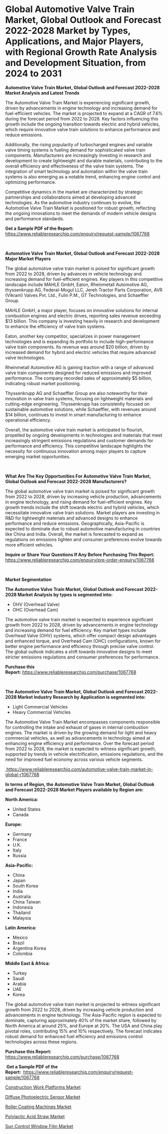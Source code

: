 <p><h1>Global Automotive Valve Train Market, Global Outlook and Forecast 2022-2028 Market by Types, Applications, and Major Players, with Regional Growth Rate Analysis and Development Situation, from 2024 to 2031</h1></p><p><strong>Automotive Valve Train Market, Global Outlook and Forecast 2022-2028 Market Analysis and Latest Trends</strong></p>
<p><p>The Automotive Valve Train Market is experiencing significant growth, driven by advancements in engine technology and increasing demand for fuel-efficient vehicles. The market is projected to expand at a CAGR of 7.6% during the forecast period from 2022 to 2028. Key factors influencing this growth include the ongoing transition towards electric and hybrid vehicles, which require innovative valve train solutions to enhance performance and reduce emissions.</p><p>Additionally, the rising popularity of turbocharged engines and variable valve timing systems is fueling demand for sophisticated valve train components. Manufacturers are increasingly investing in research and development to create lightweight and durable materials, contributing to the overall efficiency and effectiveness of the valve train systems. The integration of smart technology and automation within the valve train systems is also emerging as a notable trend, enhancing engine control and optimizing performance.</p><p>Competitive dynamics in the market are characterized by strategic partnerships and collaborations aimed at developing advanced technologies. As the automotive industry continues to evolve, the Automotive Valve Train Market is positioned for robust growth, reflecting the ongoing innovations to meet the demands of modern vehicle designs and performance standards.</p></p>
<p><strong>Get a Sample PDF of the Report:&nbsp;</strong> <a href="https://www.reliableresearchiq.com/enquiry/request-sample/1067768">https://www.reliableresearchiq.com/enquiry/request-sample/1067768</a></p>
<p>&nbsp;</p>
<p><strong>Automotive Valve Train Market, Global Outlook and Forecast 2022-2028 Major Market Players</strong></p>
<p><p>The global automotive valve train market is poised for significant growth from 2022 to 2028, driven by advances in vehicle technology and increasing demand for fuel-efficient engines. Key players in this competitive landscape include MAHLE GmbH, Eaton, Rheinmetall Automotive AG, thyssenkrupp AG, Federal-Mogul LLC, Jereh Tractor Parts Corporation, AVR (Vikram) Valves Pvt. Ltd., Fulin P.M., GT Technologies, and Schaeffler Group.</p><p>MAHLE GmbH, a major player, focuses on innovative solutions for internal combustion engines and electric drives, reporting sales revenue exceeding $13 billion. This company is investing heavily in research and development to enhance the efficiency of valve train systems.</p><p>Eaton, another key competitor, specializes in power management technologies and is expanding its portfolio to include high-performance valve train components. Its revenue was around $20 billion, driven by increased demand for hybrid and electric vehicles that require advanced valve technologies.</p><p>Rheinmetall Automotive AG is gaining traction with a range of advanced valve train components designed for reduced emissions and improved performance. The company recorded sales of approximately $5 billion, indicating robust market positioning.</p><p>Thyssenkrupp AG and Schaeffler Group are also noteworthy for their innovation in valve train systems, focusing on lightweight materials and cutting-edge engineering. Thyssenkrupp has consistently focused on sustainable automotive solutions, while Schaeffler, with revenues around $14 billion, continues to invest in smart manufacturing to enhance operational efficiency.</p><p>Overall, the automotive valve train market is anticipated to flourish, propelled by ongoing developments in technologies and materials that meet increasingly stringent emissions regulations and customer demands for performance and efficiency. This competitive landscape highlights the necessity for continuous innovation among major players to capture emerging market opportunities.</p></p>
<p>&nbsp;</p>
<p><strong>What Are The Key Opportunities For Automotive Valve Train Market, Global Outlook and Forecast 2022-2028 Manufacturers?</strong></p>
<p><p>The global automotive valve train market is poised for significant growth from 2022 to 2028, driven by increasing vehicle production, advancements in engine technology, and rising demand for fuel-efficient engines. Key growth trends include the shift towards electric and hybrid vehicles, which necessitate innovative valve train solutions. Market players are investing in R&D for lightweight materials and advanced designs to enhance performance and reduce emissions. Geographically, Asia-Pacific is expected to dominate due to robust automotive manufacturing in countries like China and India. Overall, the market is forecasted to expand as regulations on emissions tighten and consumer preferences evolve towards more efficient vehicles.</p></p>
<p><strong>Inquire or Share Your Questions If Any Before Purchasing This Report:</strong> <a href="https://www.reliableresearchiq.com/enquiry/pre-order-enquiry/1067768">https://www.reliableresearchiq.com/enquiry/pre-order-enquiry/1067768</a></p>
<p>&nbsp;</p>
<p><strong>Market Segmentation</strong></p>
<p><strong>The Automotive Valve Train Market, Global Outlook and Forecast 2022-2028 Market Analysis by types is segmented into:</strong></p>
<p><ul><li>OHV (Overhead Valve)</li><li>OHC (Overhead Cam)</li></ul></p>
<p><p>The automotive valve train market is expected to experience significant growth from 2022 to 2028, driven by advancements in engine technology and increasing demand for fuel efficiency. Key market types include Overhead Valve (OHV) systems, which offer compact design advantages and enhanced torque, and Overhead Cam (OHC) configurations, known for better engine performance and efficiency through precise valve control. The global outlook indicates a shift towards innovative designs to meet stricter emissions regulations and consumer preferences for performance.</p></p>
<p><strong>Purchase this Report:&nbsp;</strong><a href="https://www.reliableresearchiq.com/purchase/1067768">https://www.reliableresearchiq.com/purchase/1067768</a></p>
<p>&nbsp;</p>
<p><strong>The Automotive Valve Train Market, Global Outlook and Forecast 2022-2028 Market Industry Research by Application is segmented into:</strong></p>
<p><ul><li>Light Commercial Vehicles</li><li>Heavy Commercial Vehicles</li></ul></p>
<p><p>The Automotive Valve Train Market encompasses components responsible for controlling the intake and exhaust of gases in internal combustion engines. The market is driven by the growing demand for light and heavy commercial vehicles, as well as advancements in technology aimed at enhancing engine efficiency and performance. Over the forecast period from 2022 to 2028, the market is expected to witness significant growth, supported by trends in vehicle electrification, emissions regulations, and the need for improved fuel economy across various vehicle segments.</p></p>
<p><a href="https://www.reliableresearchiq.com/automotive-valve-train-market-in-global-r1067768">&nbsp;https://www.reliableresearchiq.com/automotive-valve-train-market-in-global-r1067768</a></p>
<p><strong>In terms of Region, the Automotive Valve Train Market, Global Outlook and Forecast 2022-2028 Market Players available by Region are:</strong></p>
<p>
    <p> <strong> North America: </strong>
        <ul>
            <li>United States</li>
            <li>Canada</li>
        </ul>
        </p> 
    <p> <strong> Europe: </strong>
        <ul>
            <li>Germany</li>
            <li>France</li>
            <li>U.K.</li>
            <li>Italy</li>
            <li>Russia</li>
        </ul>
        </p> 
    <p> <strong> Asia-Pacific: </strong>
        <ul>
            <li>China</li>
            <li>Japan</li>
            <li>South Korea</li>
            <li>India</li>
            <li>Australia</li>
            <li>China Taiwan</li>
            <li>Indonesia</li>
            <li>Thailand</li>
            <li>Malaysia</li>
        </ul>
        </p> 
    <p> <strong> Latin America: </strong>
        <ul>
            <li>Mexico</li>
            <li>Brazil</li>
            <li>Argentina Korea</li>
            <li>Colombia</li>
        </ul>
        </p> 
    <p> <strong> Middle East & Africa: </strong>
        <ul>
            <li>Turkey</li>
            <li>Saudi</li>
            <li>Arabia</li>
            <li>UAE</li>
            <li>Korea</li>
        </ul>
    </p>
    </p>
<p><p>The global automotive valve train market is projected to witness significant growth from 2022 to 2028, driven by increasing vehicle production and advancements in engine technology. The Asia-Pacific region is expected to dominate, capturing approximately 40% of the market share, followed by North America at around 25%, and Europe at 20%. The USA and China play pivotal roles, contributing 15% and 10% respectively. The forecast indicates robust demand for enhanced fuel efficiency and emissions control technologies across these regions.</p></p>
<p><strong>Purchase this Report: </strong><a href="https://www.reliableresearchiq.com/purchase/1067768">https://www.reliableresearchiq.com/purchase/1067768</a></p>
<p>&nbsp;<strong>Get a Sample PDF of the Report:&nbsp;&nbsp;</strong><a href="https://www.reliableresearchiq.com/enquiry/request-sample/1067768">https://www.reliableresearchiq.com/enquiry/request-sample/1067768</a></p>
<p><strong></strong></p>
<p><p><a href="https://medium.com/@delaneyhayes2022/the-construction-work-platforms-market-has-witnessed-significant-growth-in-recent-years-and-this-b77f64a6157d">Construction Work Platforms Market</a></p><p><a href="https://www.linkedin.com/pulse/future-trajectory-diffuse-photoelectric-sensor-market-emerging-ftlcf?trackingId=5AiV4PVQQAmbjdxFEZ%2B5TA%3D%3D">Diffuse Photoelectric Sensor Market</a></p><p><a href="https://www.linkedin.com/pulse/insights-roller-coating-machines-industry-market-financial-status-e5dyf?trackingId=2T67rxiVTZqnwt%2FI79GZyQ%3D%3D">Roller Coating Machines Market</a></p><p><a href="https://issuu.com/reportprime-2/docs/polylactic-acid-straw-market-size-2_42bfa8cb6d48ce">Polylactic Acid Straw Market</a></p><p><a href="https://issuu.com/reportprime-2/docs/sun-control-window-film-market-size_db5e19904a7089">Sun Control Window Film Market</a></p></p>
